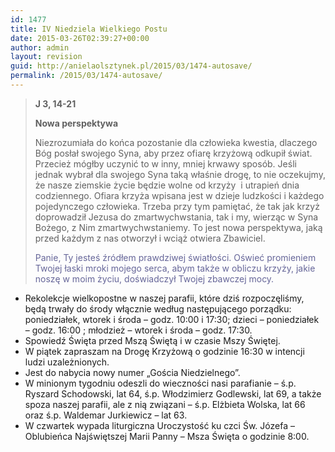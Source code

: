 ```yaml
---
id: 1477
title: IV Niedziela Wielkiego Postu
date: 2015-03-26T02:39:27+00:00
author: admin
layout: revision
guid: http://anielaolsztynek.pl/2015/03/1474-autosave/
permalink: /2015/03/1474-autosave/
---
```

> **J 3, 14-21**
> 
> **Nowa perspektywa**
> 
> Niezrozumiała do końca pozostanie dla człowieka kwestia, dlaczego Bóg posłał swojego Syna, aby przez ofiarę krzyżową odkupił świat. Przecież mógłby uczynić to w inny, mniej krwawy sposób. Jeśli jednak wybrał dla swojego Syna taką właśnie drogę, to nie oczekujmy, że nasze ziemskie życie będzie wolne od krzyży  i utrapień dnia codziennego. Ofiara krzyża wpisana jest w dzieje ludzkości i każdego pojedynczego człowieka. Trzeba przy tym pamiętać, że tak jak krzyż doprowadził Jezusa do zmartwychwstania, tak i my, wierząc w Syna Bożego, z Nim zmartwychwstaniemy. To jest nowa perspektywa, jaką przed każdym z nas otworzył i wciąż otwiera Zbawiciel.
> 
> <span style="color: #666699;">Panie, Ty jesteś źródłem prawdziwej światłości. Oświeć promieniem Twojej łaski mroki mojego serca, abym także w obliczu krzyży, jakie noszę w moim życiu, doświadczył Twojej zbawczej mocy.</span>

  * Rekolekcje wielkopostne w naszej parafii, które dziś rozpoczęliśmy, będą trwały do środy włącznie według następującego porządku: poniedziałek, wtorek i środa &#8211; godz. 10:00 i 17:30; dzieci &#8211; poniedziałek &#8211; godz. 16:00 ; młodzież &#8211; wtorek i środa &#8211; godz. 17:30.
  * Spowiedź Święta przed Mszą Świętą i w czasie Mszy Świętej.
  * W piątek zapraszam na Drogę Krzyżową o godzinie 16:30 w intencji ludzi uzależnionych.
  * Jest do nabycia nowy numer &#8222;Gościa Niedzielnego&#8221;.
  * W minionym tygodniu odeszli do wieczności nasi parafianie &#8211; ś.p. Ryszard Schodowski, lat 64, ś.p. Włodzimierz Godlewski, lat 69, a także spoza naszej parafii, ale z nią związani &#8211; ś.p. Elżbieta Wolska, lat 66 oraz ś.p. Waldemar Jurkiewicz &#8211; lat 63.
  * W czwartek wypada liturgiczna Uroczystość ku czci Św. Józefa &#8211; Oblubieńca Najświętszej Marii Panny &#8211; Msza Święta o godzinie 8:00.